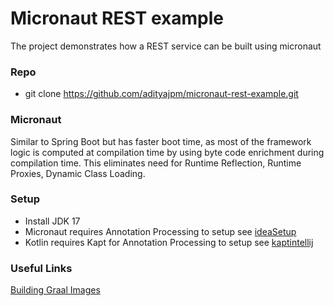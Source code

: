 # Micronaut REST example

The project demonstrates how a REST service can be built using micronaut

### Repo
- git clone https://github.com/adityajpm/micronaut-rest-example.git    

### Micronaut
Similar to Spring Boot but has faster boot time, as most of the framework logic is computed at compilation time by using byte code enrichment during compilation time. This 
eliminates need for Runtime Reflection, Runtime Proxies, Dynamic Class Loading.

### Setup
- Install JDK 17
- Micronaut requires Annotation Processing to setup see [ideaSetup](https://docs.micronaut.io/latest/guide/#ideaSetup) 
- Kotlin requires Kapt for Annotation Processing to setup see   [kaptintellij](https://docs.micronaut.io/latest/guide/#kaptintellij)

### Useful Links

[Building Graal Images](https://guides.micronaut.io/latest/micronaut-creating-first-graal-app.html)
